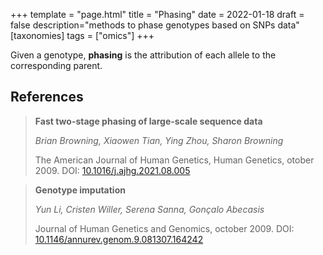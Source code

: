 +++
template = "page.html"
title = "Phasing"
date =  2022-01-18
draft = false
description="methods to phase genotypes based on SNPs data"
[taxonomies]
tags = ["omics"]
+++

Given a genotype, **phasing** is the attribution of each allele to the corresponding parent.

<!-- more -->

## References



> **Fast two-stage phasing of large-scale sequence data**
>
> *Brian Browning, Xiaowen Tian, Ying Zhou, Sharon Browning*
>
> The American Journal of Human Genetics, Human Genetics, otober 2009. DOI: [10.1016/j.ajhg.2021.08.005 ](https://doi.org/10.1016/j.ajhg.2021.08.005)

> **Genotype imputation**
>
> *Yun Li, Cristen Willer, Serena Sanna, Gonçalo Abecasis*
>
> Journal of Human Genetics and Genomics, october 2009. DOI: [10.1146/annurev.genom.9.081307.164242](https://doi.org/10.1146/annurev.genom.9.081307.164242)

